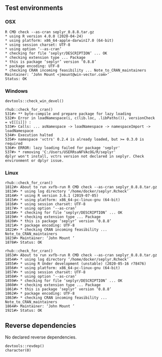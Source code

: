 

## Test environments

### OSX

    R CMD check --as-cran seplyr_0.8.8.tar.gz
    * using R version 4.0.0 (2020-04-24)
    * using platform: x86_64-apple-darwin17.0 (64-bit)
    * using session charset: UTF-8
    * using option ‘--as-cran’
    * checking for file ‘seplyr/DESCRIPTION’ ... OK
    * checking extension type ... Package
    * this is package ‘seplyr’ version ‘0.8.8’
    * package encoding: UTF-8
    * checking CRAN incoming feasibility ... Note_to_CRAN_maintainers
    Maintainer: ‘John Mount <jmount@win-vector.com>’
    Status: OK

### Windows

    devtools::check_win_devel()

    rhub::check_for_cran()
    531#> ** byte-compile and prepare package for lazy loading
    532#> Error in loadNamespace(i, c(lib.loc, .libPaths()), versionCheck = vI[[i]]) :
    533#> Calls: ... asNamespace -> loadNamespace -> namespaceImport -> loadNamespace
    534#> Execution halted
    535#> namespace 'vctrs' 0.2.4 is already loaded, but >= 0.3.0 is required
    536#> ERROR: lazy loading failed for package 'seplyr'
    537#> * removing 'C:/Users/USERRsaNFVAcOG/R/seplyr'
    dplyr won't install, vctrs version not declared in seplyr. Check environment or dplyr issue.

### Linux

    rhub::check_for_cran()
    1812#> About to run xvfb-run R CMD check --as-cran seplyr_0.8.8.tar.gz
    1813#> * using log directory ‘/home/docker/seplyr.Rcheck’
    1814#> * using R version 3.6.1 (2019-07-05)
    1815#> * using platform: x86_64-pc-linux-gnu (64-bit)
    1816#> * using session charset: UTF-8
    1817#> * using option ‘--as-cran’
    1818#> * checking for file ‘seplyr/DESCRIPTION’ ... OK
    1819#> * checking extension type ... Package
    1820#> * this is package ‘seplyr’ version ‘0.8.8’
    1821#> * package encoding: UTF-8
    1822#> * checking CRAN incoming feasibility ... Note_to_CRAN_maintainers
    1823#> Maintainer: ‘John Mount ’
    1878#> Status: OK

    rhub::check_for_cran()
    1853#> About to run xvfb-run R CMD check --as-cran seplyr_0.8.8.tar.gz
    1854#> * using log directory ‘/home/docker/seplyr.Rcheck’
    1855#> * using R Under development (unstable) (2020-05-16 r78476)
    1856#> * using platform: x86_64-pc-linux-gnu (64-bit)
    1857#> * using session charset: UTF-8
    1858#> * using option ‘--as-cran’
    1859#> * checking for file ‘seplyr/DESCRIPTION’ ... OK
    1860#> * checking extension type ... Package
    1861#> * this is package ‘seplyr’ version ‘0.8.8’
    1862#> * package encoding: UTF-8
    1863#> * checking CRAN incoming feasibility ... Note_to_CRAN_maintainers
    1864#> Maintainer: ‘John Mount ’
    1921#> Status: OK

## Reverse dependencies

No declared reverse dependencies.

    devtools::revdep()
    character(0)
